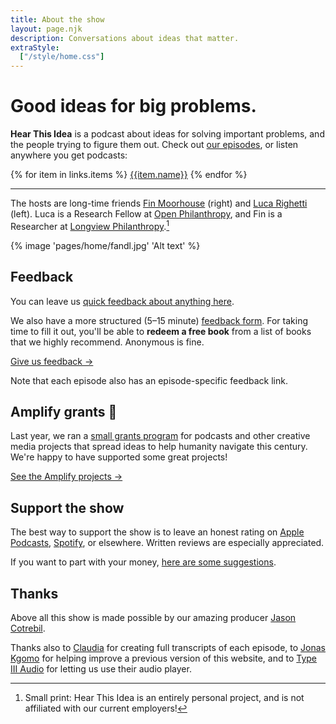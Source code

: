 ```yaml
---
title: About the show
layout: page.njk
description: Conversations about ideas that matter.
extraStyle:
  ["/style/home.css"]
---
```


<div
  class="rounded-lg ring-2 ring-slate-200 dark:ring-flexoki-850 dark:ring-1 mb-4 shadow-md sm:bg-contain bg-contain relative
  overflow-hidden p-0 sm:pt-[280px] max-w-[1200px] sm:bg-top bg-top pt-[200px] bg-zinc-800"
  style="background-image: url({{ 'pages/home/hti-mosaic-bw.png' | bgsrcfilter }})"
>

<!-- This div needs some work, e.g. to work on mobile, and to looks nice. Maybe make it yellow. -->
<!-- {% image "pages/home/logo.png" "Podcast cover art" %} -->

<!-- https://codepen.io/jasonhibbs/pen/dyKEdvY -->
<div class="blobs z-2" role="presentation">
    <div class="blob-rotate">
        <div class="blob-move">
            <div class="blob"></div>
        </div>
    </div>
    <div class="blob-rotate">
        <div class="blob-move">
            <div class="blob"></div>
        </div>
    </div>
    <div class="blob-rotate">
        <div class="blob-move">
            <div class="blob"></div>
        </div>
    </div>
</div>




<div class="absolute inset-0 bg-pink-600 opacity-30 z-0 mix-blend-overlay sm:max-h-full max-h-[300px]"></div>

<!-- bg-gradient-to-t from-transparent to-amber-600 -->
<div class="absolute inset-0 bg-gradient-to-t from-slate-900 to-transparent opacity-100 z-0 mix-blend-multiply from-30% to-50%"></div>
<div class="bg-zinc-800 sm:bg-opacity-50 sm:bg-blend-multiply bg-opacity-70 bg-blend-normal align-middle m-0 z-1 relative sm:p-8 pb-6 p-4">
<div class="absolute inset-0 -z-1 mix-blend-normal opacity-10 sm:max-h-full max-h-[300px] bg-repeat" style="background-image: url({{ 'pages/home/noise-dark.png' | bgsrcfilter }})"></div>
<h1 class="text-white sm:text-3xl text-2xl relative z-1 dark:text-flexoki-50">Good ideas for big problems.</h1>
<p class="relative font-sans sm:text-lg text-md text-white dark:text-flexoki-200 p-0 z-10 m-0 mt-6"><b>Hear This Idea</b> is a podcast about ideas for solving important problems, and the people trying to figure them out. Check out <a href='/episodes' class='text-white'>our episodes</a>, or listen anywhere you get podcasts:</p>
<div class="flex flex-wrap md:justify-start justify-start rounded-md mx-auto not-prose mt-4">

{% for item in links.items %}
<a href="{{item.url}}" class="relative text-center no-underline border mr-3 border-yellow-400 bg-yellow-300 font-sans outline-yellow-500 outline-[3px] px-3 py-1 rounded-lg block outline-offset-[-3px] hover:bg-yellow-200 shadow-sm mb-2 mt-1 z-1 dark:text-flexoki-800" target="_blank">{{item.name}}</a>
{% endfor %}

</div>
</div>
<!-- <div class="absolute inset-0 bg-gradient-to-t from-slate-600 to-transparent opacity-80 z-0 mix-blend-multiply hidden"></div> -->
</div>
<hr/>


The hosts are long-time friends [Fin Moorhouse](https://www.finmoorhouse.com) (right) and [Luca Righetti](https://www.lucarighetti.com) (left). Luca is a Research Fellow at [Open Philanthropy](https://openphilanthropy.org/), and Fin is a Researcher at [Longview Philanthropy](https://www.longview.org/).[^1]

[^1]: Small print: Hear This Idea is an entirely personal project, and is not affiliated with our current employers!

{% image 'pages/home/fandl.jpg' 'Alt text' %}

## Feedback

You can leave us [quick feedback about anything here](https://feedback.hearthisidea.com/quick-feedback).

We also have a more structured (5–15 minute) [feedback form](https://feedback.hearthisidea.com/listener). For taking time to fill it out, you'll be able to **redeem a free book** from a list of books that we highly recommend. Anonymous is fine.

<a href='https://feedback.hearthisidea.com/listener' class="text-center no-underline border border-yellow-400 bg-yellow-300 font-sans outline-yellow-500 outline-[3px] my-2 px-3 py-2 rounded-lg inline-block outline-offset-[-3px] hover:bg-yellow-200 shadow-sm dark:text-flexoki-800 hover:dark:text-flexoki-800">
Give us feedback →
</a>

Note that each episode also has an episode-specific feedback link.

## Amplify grants 📢

Last year, we ran a [small grants program](/grants) for podcasts and other creative media projects that spread ideas to help humanity navigate this century. We're happy to have supported some great projects!

<a href='/amplify-grantees' class="text-center no-underline border border-yellow-400 bg-yellow-300 font-sans outline-yellow-500 outline-[3px] my-2 px-3 py-2 rounded-lg inline-block outline-offset-[-3px] hover:bg-yellow-200 shadow-sm dark:text-flexoki-800 hover:dark:text-flexoki-800">
See the Amplify projects →
</a>

## Support the show

The best way to support the show is to leave an honest rating on [Apple Podcasts](https://podcasts.apple.com/gb/podcast/hear-this-idea/id1496501781), [Spotify](https://open.spotify.com/show/442fxr9pe0tbDtqEikODch), or elsewhere. Written reviews are especially appreciated.

If you want to part with your money, [here are some suggestions](/donate).

## Thanks

Above all this show is made possible by our amazing producer [Jason Cotrebil](https://audiolift.co/).

Thanks also to [Claudia](https://www.linkedin.com/in/claudia-moorhouse-584077206/) for creating full transcripts of each episode, to [Jonas Kgomo](https://jonas-kgomo.github.io/) for helping improve a previous version of this website, and to [Type III Audio](https://preview.type3.audio/) for letting us use their audio player.
